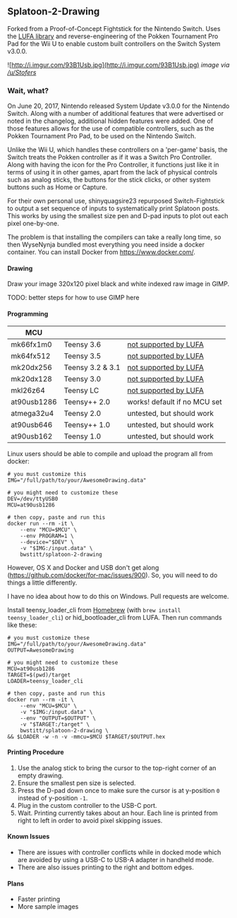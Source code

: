 ## Splatoon-2-Drawing
Forked from a Proof-of-Concept Fightstick for the Nintendo Switch. Uses the [LUFA library](https://github.com/abcminiuser/lufa) and reverse-engineering of the Pokken Tournament Pro Pad for the Wii U to enable custom built controllers on the Switch System v3.0.0.

![http://i.imgur.com/93B1Usb.jpg](http://i.imgur.com/93B1Usb.jpg)
*image via [/u/Stofers](https://www.reddit.com/user/Stofers)*

### Wait, what?
On June 20, 2017, Nintendo released System Update v3.0.0 for the Nintendo Switch. Along with a number of additional features that were advertised or noted in the changelog, additional hidden features were added. One of those features allows for the use of compatible controllers, such as the Pokken Tournament Pro Pad, to be used on the Nintendo Switch.

Unlike the Wii U, which handles these controllers on a 'per-game' basis, the Switch treats the Pokken controller as if it was a Switch Pro Controller. Along with having the icon for the Pro Controller, it functions just like it in terms of using it in other games, apart from the lack of physical controls such as analog sticks, the buttons for the stick clicks, or other system buttons such as Home or Capture.

For their own personal use, shinyquagsire23 repurposed Switch-Fightstick to output a set sequence of inputs to systematically print Splatoon posts. This works by using the smallest size pen and D-pad inputs to plot out each pixel one-by-one.

The problem is that installing the compilers can take a really long time, so then WyseNynja bundled most everything you need inside a docker container. You can install Docker from https://www.docker.com/.

#### Drawing
Draw your image 320x120 pixel black and white indexed raw image in GIMP.

TODO: better steps for how to use GIMP here

#### Programming

| MCU | | |
|---|---|---|
| mk66fx1m0   | Teensy 3.6       | [not supported by LUFA](https://github.com/abcminiuser/lufa/issues/100) |
| mk64fx512   | Teensy 3.5       | [not supported by LUFA](https://github.com/abcminiuser/lufa/issues/100) |
| mk20dx256   | Teensy 3.2 & 3.1 | [not supported by LUFA](https://github.com/abcminiuser/lufa/issues/100) |
| mk20dx128   | Teensy 3.0       | [not supported by LUFA](https://github.com/abcminiuser/lufa/issues/100) |
| mkl26z64    | Teensy LC        | [not supported by LUFA](https://github.com/abcminiuser/lufa/issues/100) |
| at90usb1286 | Teensy++ 2.0     | works! default if no MCU set |
| atmega32u4  | Teensy 2.0       | untested, but should work |
| at90usb646  | Teensy++ 1.0     | untested, but should work |
| at90usb162  | Teensy 1.0       | untested, but should work |

Linux users should be able to compile and upload the program all from docker:

    # you must customize this
    IMG="/full/path/to/your/AwesomeDrawing.data"

    # you might need to customize these
    DEV=/dev/ttyUSB0
    MCU=at90usb1286

    # then copy, paste and run this
    docker run --rm -it \
        --env "MCU=$MCU" \
        --env PROGRAM=1 \
        --device="$DEV" \
        -v "$IMG:/input.data" \
        bwstitt/splatoon-2-drawing

However, OS X and Docker and USB don't get along (https://github.com/docker/for-mac/issues/900). So, you will need to do things a little differently.

I have no idea about how to do this on Windows. Pull requests are welcome.

Install teensy_loader_cli from [Homebrew](https://brew.sh/) (with `brew install teensy_loader_cli`) or hid_bootloader_cli from LUFA. Then run commands like these:

    # you must customize these
    IMG="/full/path/to/your/AwesomeDrawing.data"
    OUTPUT=AwesomeDrawing

    # you might need to customize these
    MCU=at90usb1286
    TARGET=$(pwd)/target
    LOADER=teensy_loader_cli

    # then copy, paste and run this
    docker run --rm -it \
        --env "MCU=$MCU" \
        -v "$IMG:/input.data" \
        --env "OUTPUT=$OUTPUT" \
        -v "$TARGET:/target" \
        bwstitt/splatoon-2-drawing \
    && $LOADER -w -n -v -mmcu=$MCU $TARGET/$OUTPUT.hex

#### Printing Procedure

1. Use the analog stick to bring the cursor to the top-right corner of an empty drawing.
2. Ensure the smallest pen size is selected.
3. Press the D-pad down once to make sure the cursor is at y-position `0` instead of y-position `-1`.
4. Plug in the custom controller to the USB-C port. 
5. Wait. Printing currently takes about an hour. Each line is printed from right to left in order to avoid pixel skipping issues.

#### Known Issues

* There are issues with controller conflicts while in docked mode which are avoided by using a USB-C to USB-A adapter in handheld mode.
* There are also issues printing to the right and bottom edges.

#### Plans

* Faster printing
* More sample images
